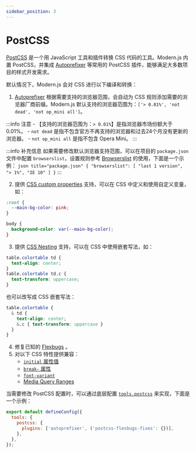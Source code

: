 ```yaml
---
sidebar_position: 3
---
```


# PostCSS

[PostCSS](https://postcss.org/) 是一个用 JavaScript 工具和插件转换 CSS 代码的工具。Modern.js 内置 PostCSS，并集成 [Autoprefixer](https://github.com/postcss/autoprefixer) 等常用的 PostCSS 插件，能够满足大多数项目的样式开发需求。

默认情况下，Modern.js 会对 CSS 进行以下编译和转换：

1. [Autoprefixer](https://github.com/postcss/autoprefixer) 根据需要支持的浏览器范围，会自动为 CSS 规则添加需要的浏览器厂商前缀。Modern.js 默认支持的浏览器范围为：`['> 0.01%', 'not dead', 'not op_mini all']`。

  :::info 注意
    - 【支持的浏览器范围为：`> 0.01%`】是指浏览器市场份额大于 0.01%。
    - `not dead` 是指不包含官方不再支持的浏览器和过去24个月没有更新的浏览器。
    - `not op_mini all` 是指不包含 Opera Mini。
  :::

  :::info 补充信息
    如果需要修改默认浏览器支持范围，可以在项目的 `package.json` 文件中配置 `browserslist`，设置规则参考 [Browserslist](https://github.com/browserslist/browserslist) 的使用，下面是一个示例：
    ``` json title="package.json"
    {
      "browserslist": [
        "last 1 version",
        "> 1%",
        "IE 10"
      ]
    }
    ```
  :::

2. 提供 [CSS custom properties](https://www.w3.org/TR/css-variables-1/) 支持，可以在 CSS 中定义和使用自定义变量，如：

  ```css
  :root {
    --main-bg-color: pink;
  }

  body {
    background-color: var(--main-bg-color);
  }
  ```

3. 提供 [CSS Nesting](https://drafts.csswg.org/css-nesting-1/) 支持，可以在 CSS 中使用嵌套写法，如：

  ```css
  table.colortable td {
    text-align: center;
  }
  table.colortable td.c {
    text-transform: uppercase;
  }
  ```
  也可以改写成 CSS 嵌套写法：
  ```css
  table.colortable {
    & td {
      text-align: center;
      &.c { text-transform: uppercase }
    }
  }
  ```

4. 修复已知的 [Flexbugs](https://github.com/philipwalton/flexbugs) 。
5. 对以下 CSS 特性提供兼容：
    - [`initial` 属性值](https://developer.mozilla.org/en-US/docs/Web/CSS/initial_value)
    - [`break-` 属性](https://developer.mozilla.org/en-US/docs/Web/CSS/break-after)
    - [`font-variant`](https://developer.mozilla.org/en-US/docs/Web/CSS/font-variant)
    - [Media Query Ranges](https://developer.mozilla.org/en-US/docs/Web/CSS/Media_Queries/Using_media_queries#syntax_improvements_in_level_4)

  当需要修改 PostCSS 配置时，可以通过底层配置 [`tools.postcss`](/docs/apis/config/tools/postcss) 来实现，下面是一个示例：

```js title="modern.config.js"
export default defineConfig({
  tools: {
    postcss: {
      plugins: ['autoprefixer', ('postcss-flexbugs-fixes': {})],
    },
  },
});
```
